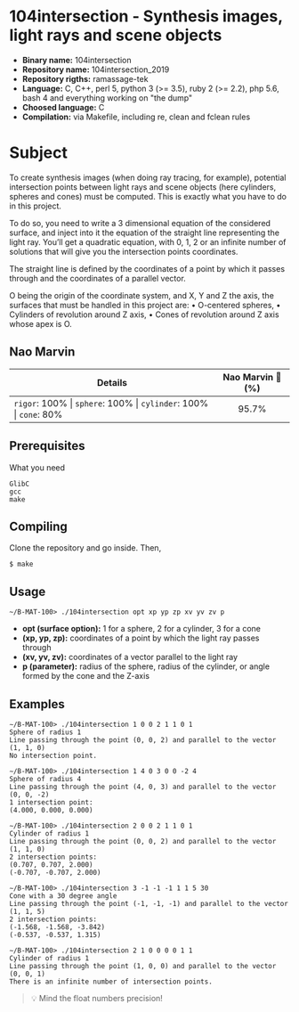 # 104intersection - Synthesis images, light rays and scene objects

- **Binary name:**  104intersection
- **Repository name:**  104intersection_2019
- **Repository rigths:** ramassage-tek
- **Language:** C, C++, perl 5, python 3 (>= 3.5), ruby 2 (>= 2.2), php 5.6, bash 4 and everything working on "the dump"
- **Choosed language:** C
- **Compilation:** via Makefile, including re, clean and fclean rules


# Subject

To create synthesis images (when doing ray tracing, for example), potential intersection points between
light rays and scene objects (here cylinders, spheres and cones) must be computed. This is exactly what
you have to do in this project.

To do so, you need to write a 3 dimensional equation of the considered surface, and inject into it the equation of the straight line representing the light ray. You’ll get a quadratic equation, with 0, 1, 2 or an infinite
number of solutions that will give you the intersection points coordinates.

The straight line is defined by the coordinates of a point by which it passes through and the coordinates of
a parallel vector.

O being the origin of the coordinate system, and X, Y and Z the axis, the surfaces that must be handled
in this project are:
   • O-centered spheres,
   • Cylinders of revolution around Z axis,
   • Cones of revolution around Z axis whose apex is O.

## Nao Marvin

| Details      | Nao Marvin :robot: (%) |
| ------------- |:-------------:|
| `rigor`: 100% \| `sphere`: 100% \| `cylinder`: 100% \| `cone`: 80% | 95.7% |

## Prerequisites

What you need

```
GlibC
gcc
make
```

## Compiling

Clone the repository and go inside. Then,

```
$ make
```

## Usage

```
~/B-MAT-100> ./104intersection opt xp yp zp xv yv zv p
```
- **opt (surface option):** 1 for a sphere, 2 for a cylinder, 3 for a cone
- **(xp, yp, zp):** coordinates of a point by which the light ray passes through
- **(xv, yv, zv):** coordinates of a vector parallel to the light ray
- **p (parameter):** radius of the sphere, radius of the cylinder, or angle formed by the cone and the Z-axis

## Examples

```
∼/B-MAT-100> ./104intersection 1 0 0 2 1 1 0 1
Sphere of radius 1
Line passing through the point (0, 0, 2) and parallel to the vector (1, 1, 0)
No intersection point.
```

```
∼/B-MAT-100> ./104intersection 1 4 0 3 0 0 -2 4
Sphere of radius 4
Line passing through the point (4, 0, 3) and parallel to the vector (0, 0, -2)
1 intersection point:
(4.000, 0.000, 0.000)
```

```
∼/B-MAT-100> ./104intersection 2 0 0 2 1 1 0 1
Cylinder of radius 1
Line passing through the point (0, 0, 2) and parallel to the vector (1, 1, 0)
2 intersection points:
(0.707, 0.707, 2.000)
(-0.707, -0.707, 2.000)
```

```
∼/B-MAT-100> ./104intersection 3 -1 -1 -1 1 1 5 30
Cone with a 30 degree angle
Line passing through the point (-1, -1, -1) and parallel to the vector (1, 1, 5)
2 intersection points:
(-1.568, -1.568, -3.842)
(-0.537, -0.537, 1.315)
```

```
∼/B-MAT-100> ./104intersection 2 1 0 0 0 0 1 1
Cylinder of radius 1
Line passing through the point (1, 0, 0) and parallel to the vector (0, 0, 1)
There is an infinite number of intersection points.
```

> :bulb: Mind the float numbers precision!